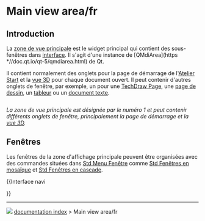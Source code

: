 # Main view area/fr
## Introduction

La [zone de vue principale](Main_view_area/fr.md) est le widget principal qui contient des sous-fenêtres dans [interface](interface/fr.md). Il s\'agit d\'une instance de [QMdiArea](https   *//doc.qt.io/qt-5/qmdiarea.html) de Qt.

Il contient normalement des onglets pour la page de démarrage de l\'[Atelier Start](Start_Workbench/fr.md) et la [vue 3D](3D_view/fr.md) pour chaque document ouvert. Il peut contenir d\'autres onglets de fenêtre, par exemple, un pour une [TechDraw Page](TechDraw_PageDefault/fr.md), une [page de dessin](TechDraw_PageDefault/fr.md), un [tableur](spreadsheet/fr.md) ou un [document texte](Std_TextDocument/fr.md).

<img alt="" src=images/FreeCAD_interface_base_divisions.svg  style="width   *1024px;">



*La zone de vue principale est désignée par le numéro 1 et peut contenir différents onglets de fenêtre, principalement la page de démarrage et la [vue 3D](3D_view/fr.md).*

## Fenêtres

Les fenêtres de la zone d\'affichage principale peuvent être organisées avec des commandes situées dans [Std Menu Fenêtre](Std_Windows_Menu/fr.md) comme [Std Fenêtres en mosaïque](Std_TileWindows/fr.md) et [Std Fenêtres en cascade](Std_CascadeWindows/fr.md).


{{Interface navi

}}



---
![](images/Right_arrow.png) [documentation index](../README.md) > Main view area/fr
